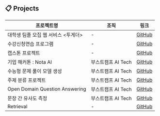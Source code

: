 ## 📋 Projects 

| **프로젝트명**             | **조직**                           | **링크**                                                    |
|----------------------------|----------------------------------|-------------------------------------------------------------|
| 대학생 팀플 모집 웹 서비스 <투게더> | -                |  [GitHub](https://github.com/Kwangwoon-OSS) |
| 수강신청연습 프로그램       |-                 |  [GitHub](https://github.com/kw-appsw-crsreg) |
| 캡스톤 프로젝트            | -               |  [GitHub](https://github.com/nbsp1221/communav) |
| 기업 해커톤 : Nota AI       | 부스트캠프 AI Tech               |  [GitHub](https://github.com/boostcampaitech7/level4-nlp-finalproject-hackathon-nlp-07-lv3) |
| 수능형 문제 풀이 모델 생성  | 부스트캠프 AI Tech               | [GitHub](https://github.com/boostcampaitech7/level2-nlp-generationfornlp-nlp-07-lv3) |
| 주제 분류 프로젝트         | 부스트캠프 AI Tech               |  [GitHub](https://github.com/boostcampaitech7/level2-nlp-datacentric-nlp-15) |
| Open Domain Question Answering | 부스트캠프 AI Tech          |  [GitHub](https://github.com/boostcampaitech7/level2-mrc-nlp-15) |
| 문장 간 유사도 측정        | 부스트캠프 AI Tech               |  [GitHub](https://github.com/boostcampaitech7/level1-semantictextsimilarity-nlp-15) |
| Retrieval                 | -                               | [GitHub](https://github.com/doraemon500/Retrieval)|
<!--
**doraemon500/doraemon500** is a ✨ _special_ ✨ repository because its `README.md` (this file) appears on your GitHub profile.

Here are some ideas to get you started:

- 🔭 I’m currently working on ...
- 🌱 I’m currently learning ...
- 👯 I’m looking to collaborate on ...
- 🤔 I’m looking for help with ...
- 💬 Ask me about ...
- 📫 How to reach me: ...
- 😄 Pronouns: ...
- ⚡ Fun fact: ...
-->
